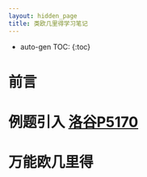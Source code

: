 ```yaml
---
layout: hidden_page
title: 类欧几里得学习笔记
---
```


* auto-gen TOC:
{:toc}
# 前言



# 例题引入 [洛谷P5170](https://www.luogu.com.cn/problem/P5170)





# 万能欧几里得



